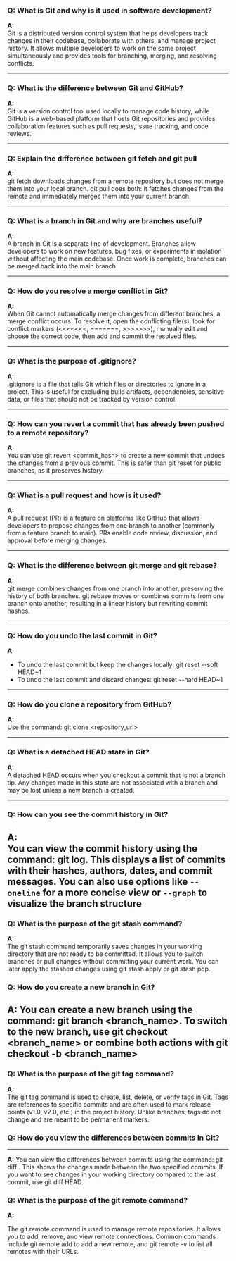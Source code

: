 ### Q: What is Git and why is it used in software development?

**A:**  
Git is a distributed version control system that helps developers track changes in their codebase, collaborate with others, and manage project history. It allows multiple developers to work on the same project simultaneously and provides tools for branching, merging, and resolving conflicts.

---

### Q: What is the difference between Git and GitHub?

**A:**  
Git is a version control tool used locally to manage code history, while GitHub is a web-based platform that hosts Git repositories and provides collaboration features such as pull requests, issue tracking, and code reviews.

---

### Q: Explain the difference between git fetch and git pull

**A:**  
git fetch downloads changes from a remote repository but does not merge them into your local branch. git pull does both: it fetches changes from the remote and immediately merges them into your current branch.

---

### Q: What is a branch in Git and why are branches useful?

**A:**  
A branch in Git is a separate line of development. Branches allow developers to work on new features, bug fixes, or experiments in isolation without affecting the main codebase. Once work is complete, branches can be merged back into the main branch.

---

### Q: How do you resolve a merge conflict in Git?

**A:**  
When Git cannot automatically merge changes from different branches, a merge conflict occurs. To resolve it, open the conflicting file(s), look for conflict markers (<<<<<<<, =======, >>>>>>>), manually edit and choose the correct code, then add and commit the resolved files.

---

### Q: What is the purpose of .gitignore?

**A:**  
.gitignore is a file that tells Git which files or directories to ignore in a project. This is useful for excluding build artifacts, dependencies, sensitive data, or files that should not be tracked by version control.

---

### Q: How can you revert a commit that has already been pushed to a remote repository?

**A:**  
You can use git revert <commit_hash> to create a new commit that undoes the changes from a previous commit. This is safer than git reset for public branches, as it preserves history.

---

### Q: What is a pull request and how is it used?

**A:**  
A pull request (PR) is a feature on platforms like GitHub that allows developers to propose changes from one branch to another (commonly from a feature branch to main). PRs enable code review, discussion, and approval before merging changes.

---

### Q: What is the difference between git merge and git rebase?

**A:**  
git merge combines changes from one branch into another, preserving the history of both branches. git rebase moves or combines commits from one branch onto another, resulting in a linear history but rewriting commit hashes.

---

### Q: How do you undo the last commit in Git?

**A:**  

- To undo the last commit but keep the changes locally: git reset --soft HEAD~1
- To undo the last commit and discard changes: git reset --hard HEAD~1

---

### Q: How do you clone a repository from GitHub?

**A:**  
Use the command: git clone <repository_url>

---

### Q: What is a detached HEAD state in Git?

**A:**  
A detached HEAD occurs when you checkout a commit that is not a branch tip. Any changes made in this state are not associated with a branch and may be lost unless a new branch is created.

---

### Q: How can you see the commit history in Git?

**A:**  
You can view the commit history using the command: git log. This displays a list of commits with their hashes, authors, dates, and commit messages. You can also use options like `--oneline` for a more concise view or `--graph` to visualize the branch structure
---

### Q: What is the purpose of the git stash command?

**A:**  
The git stash command temporarily saves changes in your working directory that are not ready to be committed. It allows you to switch branches or pull changes without committing your current work. You can later apply the stashed changes using git stash apply or git stash pop.

### Q: How do you create a new branch in Git?

**A:**
You can create a new branch using the command: git branch <branch_name>. To switch to the new branch, use git checkout <branch_name> or combine both actions with git checkout -b <branch_name>
---

### Q: What is the purpose of the git tag command?

**A:**  
The git tag command is used to create, list, delete, or verify tags in Git. Tags are references to specific commits and are often used to mark release points (v1.0, v2.0, etc.) in the project history. Unlike branches, tags do not change and are meant to be permanent markers.

### Q: How do you view the differences between commits in Git?

---

**A:**
You can view the differences between commits using the command: git diff <commit1> <commit2>. This shows the changes made between the two specified commits. If you want to see changes in your working directory compared to the last commit, use git diff HEAD.


### Q: What is the purpose of the git remote command?

**A:**

The git remote command is used to manage remote repositories. It allows you to add, remove, and view remote connections. Common commands include git remote add <name> <url> to add a new remote, and git remote -v to list all remotes with their URLs.